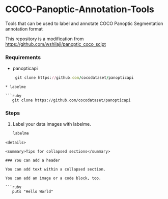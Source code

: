 # COCO-Panoptic-Annotation-Tools
Tools that can be used to label and annotate COCO Panoptic Segmentation annotation format

This repository is a modification from https://github.com/wshilaji/panoptic_coco_scipt

### Requirements
* panopticapi
  ```ruby
   git clone https://github.com/cocodataset/panopticapi
```
* labelme

```ruby
   git clone https://github.com/cocodataset/panopticapi
```
### Steps
1. Label your data images with labelme.
   ```ruby
   labelme
```
<details>

<summary>Tips for collapsed sections</summary>

### You can add a header

You can add text within a collapsed section. 

You can add an image or a code block, too.

```ruby
   puts "Hello World"
```

</details>
